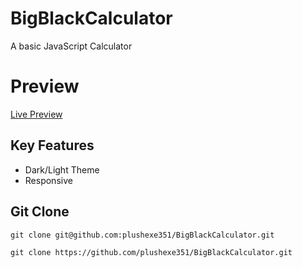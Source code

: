 # BigBlackCalculator

A basic JavaScript Calculator

# Preview

[Live Preview](https://github.com/plushexe351/BigBlackCalculator.git)

## Key Features

- Dark/Light Theme
- Responsive

## Git Clone

`git clone git@github.com:plushexe351/BigBlackCalculator.git`

`git clone https://github.com/plushexe351/BigBlackCalculator.git`
